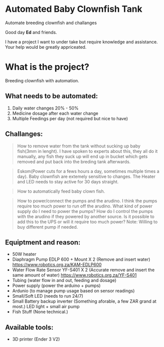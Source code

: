 # Automated Baby Clownfish Tank
Automate breeding clownfish and challanges

Good day **Ed** and friends.

I have a project I want to under take but require knowledge and assistance. Your help would be greatly appriceated.

# What is the project?
Breeding clownfish with automation.

## What needs to be automated:
1) Daily water changes 20% - 50%
2) Medicine dosage after each water change
3) Multiple Feedings per day (not required but nice to have)

## Challanges:
> How to remove water from the tank without sucking up baby fish(3mm in lenght). I have spoken to experts about this, they all do it manually, any fish they suck up will end up in bucket which gets removed and put back into the breding tank afterwards.

> Eskom(Power cuts for a fews hours a day, sometimes multiple times a day). Baby clownfish are extemely sensitive to changes. The Heater and LED needs to stay active for 30 days straight.

> How to automatically feed baby clown fish. 

> How to power/connect the pumps and the arudino. I think the pumps require too much power to run off the arudino. What kind of power supply do I need to power the pumps? How do I control the pumps with the arudino if they powered by another source. Is it possible to add this to the UPS or will it require too much power?
Note: Willing to buy different pump if needed.

## Equiptment and reason:
+ 50W heater
+ Diaphragm Pump EDLP 600 + Mount X 2 (Remove and insert water) https://www.robotics.org.za/KAM-EDLP600
+ Water Flow Rate Sensor YF-S401 X 2 (Accurate remove and insert the same amount of water) https://www.robotics.org.za/YF-S401
+ Tubing (water flow in and out, feeding and dosage)
+ Power supply (power the arduino + pumps)
+ Ardunio (to manage pump usage based on sensor readings)
+ Small/Soft LED (needs to run 24/7)
+ Small Battery backup inverter (Something aforable, a few ZAR grand at most.) LED light + small air pump 
+ Fish Stuff (None technical.)




## Available tools:
+ 3D printer (Ender 3 V2)
